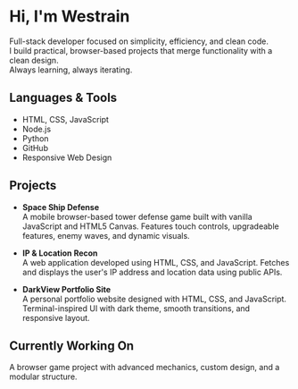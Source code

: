 # Hi, I'm Westrain

Full-stack developer focused on simplicity, efficiency, and clean code.  
I build practical, browser-based projects that merge functionality with a clean design.  
Always learning, always iterating.

## Languages & Tools  
- HTML, CSS, JavaScript  
- Node.js  
- Python  
- GitHub  
- Responsive Web Design

## Projects  

- **Space Ship Defense**  
  A mobile browser-based tower defense game built with vanilla JavaScript and HTML5 Canvas. Features touch controls, upgradeable features, enemy waves, and dynamic visuals.

- **IP & Location Recon**  
  A web application developed using HTML, CSS, and JavaScript. Fetches and displays the user's IP address and location data using public APIs.

- **DarkView Portfolio Site**  
  A personal portfolio website designed with HTML, CSS, and JavaScript. Terminal-inspired UI with dark theme, smooth transitions, and responsive layout.

## Currently Working On  
A browser game project with advanced mechanics, custom design, and a modular structure.